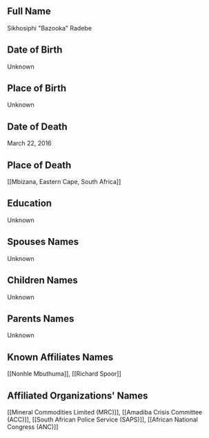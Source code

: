 ## Full Name
Sikhosiphi "Bazooka" Radebe

## Date of Birth
Unknown

## Place of Birth
Unknown

## Date of Death
March 22, 2016

## Place of Death
[[Mbizana, Eastern Cape, South Africa]]

## Education
Unknown

## Spouses Names
Unknown

## Children Names
Unknown

## Parents Names
Unknown

## Known Affiliates Names
[[Nonhle Mbuthuma]], [[Richard Spoor]]

## Affiliated Organizations' Names
[[Mineral Commodities Limited (MRC)]], [[Amadiba Crisis Committee (ACC)]], [[South African Police Service (SAPS)]], [[African National Congress (ANC)]]

